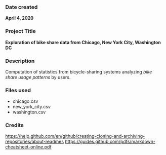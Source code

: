 ### Date created
**April 4, 2020**

### Project Title
**Exploration of bike share data from Chicago, New York City, Washington DC**

### Description
Computation of statistics from bicycle-sharing systems analyzing _bike share usage patterns_ by users.

### Files used
* chicago.csv
* new_york_city.csv
* washington.csv

### Credits
https://help.github.com/en/github/creating-cloning-and-archiving-repositories/about-readmes
https://guides.github.com/pdfs/markdown-cheatsheet-online.pdf
